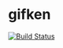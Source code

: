 gifken
======
[![Build Status](https://travis-ci.org/aaharu/gifken.png?branch=master)](https://travis-ci.org/aaharu/gifken)
